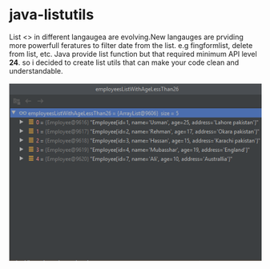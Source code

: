 # java-listutils
List <> in different langaugea are evolving.New langauges are prviding more powerfull feratures to filter date from the list.
e.g fingformlist, delete from list, etc. Java provide list function but that required minimum API level <b>24</b>. so i decided to create list utils that can make your code clean and understandable.  
</br>
<img src="s1.png">
